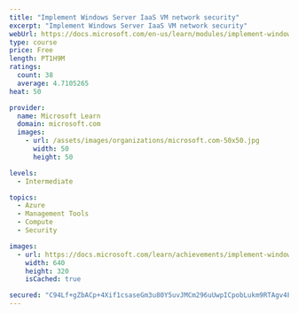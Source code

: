 ```yaml
---
title: "Implement Windows Server IaaS VM network security"
excerpt: "Implement Windows Server IaaS VM network security"
webUrl: https://docs.microsoft.com/en-us/learn/modules/implement-windows-server-iaas-virtual-machine-network-security/
type: course
price: Free
length: PT1H9M
ratings:
  count: 38
  average: 4.7105265
heat: 50

provider:
  name: Microsoft Learn
  domain: microsoft.com
  images:
    - url: /assets/images/organizations/microsoft.com-50x50.jpg
      width: 50
      height: 50

levels:
  - Intermediate

topics:
  - Azure
  - Management Tools
  - Compute
  - Security

images:
  - url: https://docs.microsoft.com/learn/achievements/implement-windows-server-iaas-vm-network-security-social.png
    width: 640
    height: 320
    isCached: true

secured: "C94Lf+gZbACp+4Xif1csaseGm3u80Y5uvJMCm296uUwpICpobLukm9RTAgv4Ffsv65aHr+C4YnwbUN4Bgt9HCIjEdkBoxCx0w/4M1P7w4Z0dLq9uDJ7FRJlDh0wchekZ2F5rlP+BAT0bjWNVp9mXBDGYRyk5gbYB0iBr3D6NJwHdL6DJ/COsULPPXpPk0oeTzPDAhpZSVWUcdhuSKJTM/MtndaPkOjvMAesaVcLOZS7SnuZ+voqtnUx/yeXjz3ueBPJk3dk+iuFhS2yvOplcNRv8Yvoe5JwYRLMV8tPfpCtmeA4s6JhBpggkUVA2ZQFBtzZN9Bd6FMAEAPx68GvAUahz6bYMEMBnX8IfP7XatjJceBVqDrDXx32gxSdzVNTIjSMaXXxMm3i+/BV+3DMAqs1DNa+NC+6prIIMrfjH1UY=;YcomrLu0vTaG/cTV9U8gAA=="
---
```


